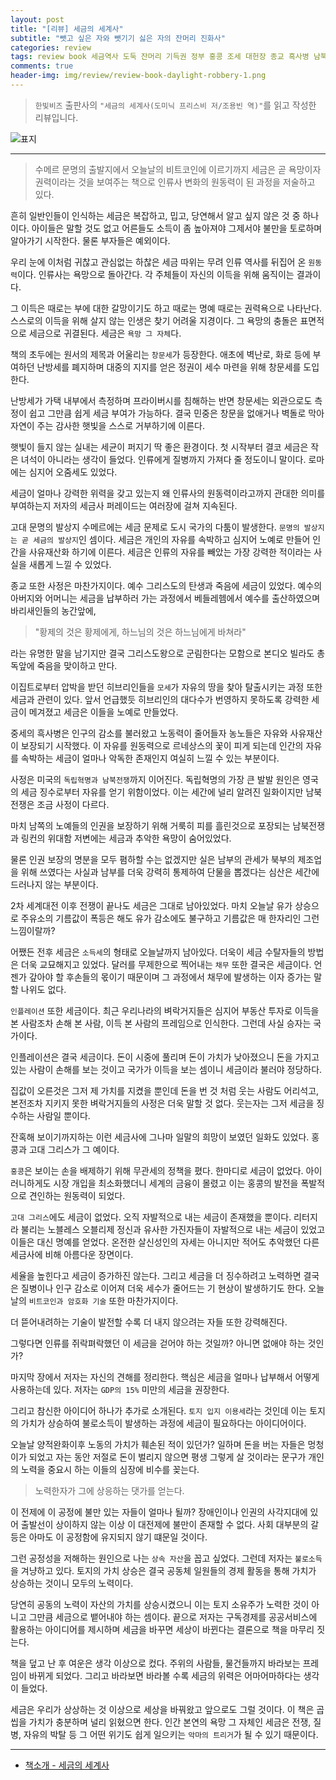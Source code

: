 ```yaml
---  
layout: post  
title: "[리뷰] 세금의 세계사"  
subtitle: "뺏고 싶은 자와 뺏기기 싫은 자의 잔머리 진화사"  
categories: review  
tags: review book 세금역사 도둑 잔머리 기득권 정부 홍콩 조세 대헌장 종교 흑사병 남북전쟁 암호화폐 조세당국 시스템  
comments: true  
header-img: img/review/review-book-daylight-robbery-1.png
---  
```

  
> `한빛비즈` 출판사의 `"세금의 세계사(도미닉 프리스비 저/조용빈 역)"`를 읽고 작성한 리뷰입니다.  

![표지](https://theorydb.github.io/assets/img/review/review-book-daylight-robbery-1.png)  

---

> 수메르 문명의 출발지에서 오늘날의 비트코인에 이르기까지 세금은 곧 욕망이자 권력이라는 것을 보여주는 책으로 인류사 변화의 원동력이 된 과정을 저술하고 있다. 

흔히 일반인들이 인식하는 세금은 복잡하고, 밉고, 당연해서 알고 싶지 않은 것 중 하나이다. 아이들은 말할 것도 없고 어른들도 소득이 좀 높아져야 그제서야 불만을 토로하며 알아가기 시작한다. 물론 부자들은 예외이다.

우리 눈에 이처럼 귀찮고 관심없는 하찮은 세금 따위는 무려 인류 역사를 뒤집어 온 `원동력`이다. 인류사는 욕망으로 돌아간다. 각 주체들이 자신의 이득을 위해 움직이는 결과이다. 

그 이득은 때로는 부에 대한 갈망이기도 하고 때로는 명예 때로는 권력욕으로 나타난다. 스스로의 이득을 위해 살지 않는 인생은 찾기 어려울 지경이다. 그 욕망의 충돌은 표면적으로 세금으로 귀결된다. 세금은 `욕망 그 자체`다.

책의 초두에는 원서의 제목과 어울리는 `창문세`가 등장한다. 애초에 벽난로, 화로 등에 부여하던 난방세를 폐지하며 대중의 지지를 얻은 정권이 세수 마련을 위해 창문세를 도입한다. 

난방세가 가택 내부에서 측정하며 프라이버시를 침해하는 반면 창문세는 외관으로도 측정이 쉽고 그만큼 쉽게 세금 부여가 가능하다. 결국 민중은 창문을 없애거나 벽돌로 막아 자연이 주는 감사한 햇빛을 스스로 거부하기에 이른다.

햇빛이 들지 않는 실내는 세균이 퍼지기 딱 좋은 환경이다. 첫 시작부터 결코 세금은 작은 녀석이 아니라는 생각이 들었다. 인류에게 질병까지 가져다 줄 정도이니 말이다. 로마에는 심지어 오줌세도 있었다.

세금이 얼마나 강력한 위력을 갖고 있는지 왜 인류사의 원동력이라고까지 관대한 의미를 부여하는지 저자의 세금사 퍼레이드는 여러장에 걸쳐 지속된다. 

고대 문명의 발상지 수메르에는 세금 문제로 도시 국가의 다툼이 발생한다. `문명의 발상지는 곧 세금의 발상지`인 셈이다. 세금은 개인의 자유를 속박하고 심지어 노예로 만들어 인간을 사유재산화 하기에 이른다. 세금은 인류의 자유를 빼았는 가장 강력한 적이라는 사실을 새롭게 느낄 수 있었다. 

종교 또한 사정은 마찬가지이다. 예수 그리스도의 탄생과 죽음에 세금이 있었다. 예수의 아버지와 어머니는 세금을 납부하러 가는 과정에서 베들레헴에서 예수를 출산하였으며 바리새인들의 농간앞에,

> "황제의 것은 황제에게, 하느님의 것은 하느님에게 바쳐라"

라는 유명한 말을 남기지만 결국 그리스도왕으로 군림한다는 모함으로 본디오 빌라도 총독앞에 죽음을 맞이하고 만다. 

이집트로부터 압박을 받던 히브리인들을 `모세`가 자유의 땅을 찾아 탈출시키는 과정 또한 세금과 관련이 있다. 앞서 언급했듯 히브리인의 대다수가 번영하지 못하도록 강력한 세금이 메겨졌고 세금은 이들을 노예로 만들었다. 

중세의 흑사병은 인구의 감소를 불러왔고 노동력이 줄어들자 농노들은 자유와 사유재산이 보장되기 시작했다. 이 자유를 원동력으로 르네상스의 꽃이 피게 되는데 인간의 자유를 속박하는 세금이 얼마나 악독한 존재인지 여실히 느낄 수 있는 부분이다. 

사정은 미국의 `독립혁명과 남북전쟁`까지 이어진다. 독립혁명의 가장 큰 발발 원인은 영국의 세금 징수로부터 자유를 얻기 위함이었다. 이는 세간에 널리 알려진 일화이지만 남북전쟁은 조금 사정이 다르다.

마치 남쪽의 노예들의 인권을 보장하기 위해 거룩히 피를 흘린것으로 포장되는 남북전쟁과 링컨의 위대함 저변에는 세금과 추악한 욕망이 숨어있었다. 

물론 인권 보장의 명분을 모두 폄하할 수는 없겠지만 실은 남부의 관세가 북부의 제조업을 위해 쓰였다는 사실과 남부를 더욱 강력히 통제하여 단물을 뽑겠다는 심산은 세간에 드러나지 않는 부분이다. 

2차 세계대전 이후 전쟁이 끝나도 세금은 그대로 남아있었다. 마치 오늘날 유가 상승으로 주유소의 기름값이 폭등은 해도 유가 감소에도 불구하고 기름값은 매 한자리인 그런 느낌이랄까?

어쨌든 전후 세금은 `소득세`의 형태로 오늘날까지 남아있다. 더욱이 세금 수탈자들의 방법은 더욱 교묘해지고 있었다. 달러를 무제한으로 찍어내는 `채무` 또한 결국은 세금이다. 언젠가 갚아야 할 후손들의 몫이기 때문이며 그 과정에서 채무에 발생하는 이자 증가는 말할 나위도 없다. 

`인플레이션` 또한 세금이다. 최근 우리나라의 벼락거지들은 심지어 부동산 투자로 이득을 본 사람조차 손해 본 사람, 이득 본 사람의 프레임으로 인식한다. 그런데 사실 승자는 국가이다.

인플레이션은 결국 세금이다. 돈이 시중에 풀리며 돈이 가치가 낮아졌으니 돈을 가지고 있는 사람이 손해를 보는 것이고 국가가 이득을 보는 셈이니 세금이라 불러야 정당하다. 

집값이 오른것은 그저 제 가치를 지켰을 뿐인데 돈을 번 것 처럼 웃는 사람도 어리석고, 본전조차 지키지 못한 벼락거지들의 사정은 더욱 말할 것 없다. 웃는자는 그저 세금을 징수하는 사람일 뿐이다. 

잔혹해 보이기까지하는 이런 세금사에 그나마 일말의 희망이 보였던 일화도 있었다. 홍콩과 고대 그리스가 그 예이다.

`홍콩`은 보이는 손을 배제하기 위해 무관세의 정책을 폈다. 한마디로 세금이 없었다. 아이러니하게도 시장 개입을 최소화했더니 세계의 금융이 몰렸고 이는 홍콩의 발전을 폭발적으로 견인하는 원동력이 되었다. 

`고대 그리스`에도 세금이 없었다. 오직 자발적으로 내는 세금이 존재했을 뿐이다. 리터지라 불리는 노블레스 오블리제 정신과 유사한 가진자들이 자발적으로 내는 세금이 있었고 이들은 대신 명예를 얻었다. 온전한 살신성인의 자세는 아니지만 적어도 추악했던 다른 세금사에 비해 아름다운 장면이다. 

세율을 높힌다고 세금이 증가하진 않는다. 그리고 세금을 더 징수하려고 노력하면 결국은 질병이나 인구 감소로 이어져 더욱 세수가 줄어드는 기 현상이 발생하기도 한다. 오늘날의 `비트코인과 암호화 기술` 또한 마찬가지이다. 

더 뜯어내려하는 기술이 발전할 수록 더 내지 않으려는 자들 또한 강력해진다.

그렇다면 인류를 쥐락펴락했던 이 세금을 걷어야 하는 것일까? 아니면 없애야 하는 것인가?

마지막 장에서 저자는 자신의 견해를 정리한다. 핵심은 세금을 얼마나 납부해서 어떻게 사용하는데 있다. 저자는 `GDP의 15%` 미만의 세금을 권장한다. 

그리고 참신한 아이디어 하나가 추가로 소개된다. `토지 입지 이용세`라는 것인데 이는 토지의 가치가 상승하여 불로소득이 발생하는 과정에 세금이 필요하다는 아이디어이다.

오늘날 양적완화이후 노동의 가치가 훼손된 적이 있던가? 일하며 돈을 버는 자들은 멍청이가 되었고 자는 동안 저절로 돈이 벌리지 않으면 평생 그렇게 살 것이라는 문구가 개인의 노력을 중요시 하는 이들의 심장에 비수를 꽂는다.

> 노력한자가 그에 상응하는 댓가를 얻는다.

이 전제에 이 공정에 불만 있는 자들이 얼마나 될까? 장애인이나 인권의 사각지대에 있어 출발선이 상이하지 않는 이상 이 대전제에 불만이 존재할 수 없다. 사회 대부분의 갈등은 아마도 이 공정함에 유지되지 않기 떄문일 것이다. 

그런 공정성을 저해하는 원인으로 나는 `상속 자산`을 꼽고 싶었다. 그런데 저자는 `불로소득`을 겨냥하고 있다. 토지의 가치 상승은 결국 공동체 일원들의 경제 활동을 통해 가치가 상승하는 것이니 모두의 노력이다. 

당연히 공동의 노력이 자산의 가치를 상승시켰으니 이는 토지 소유주가 노력한 것이 아니고 그만큼 세금으로 뱉어내야 하는 셈이다. 끝으로 저자는 구독경제를 공공서비스에 활용하는 아이디어를 제시하며 세금을 바꾸면 세상이 바뀐다는 결론으로 책을 마무리 짓는다.

책을 덮고 난 후 여운은 생각 이상으로 컸다. 주위의 사람들, 물건들까지 바라보는 프레임이 바뀌게 되었다. 그리고 바라보면 바라볼 수록 세금의 위력은 어마어마하다는 생각이 들었다. 

세금은 우리가 상상하는 것 이상으로 세상을 바꿔왔고 앞으로도 그럴 것이다. 이 책은 곱씹을 가치가 충분하며 널리 읽혔으면 한다. 인간 본연의 욕망 그 자체인 세금은 전쟁, 질병, 자유의 박탈 등 그 어떤 위기도 쉽게 일으키는 `악마의 트리거`가 될 수 있기 때문이다.

---

* [책소개 - 세금의 세계사](http://www.yes24.com/Product/Goods/107847455)


